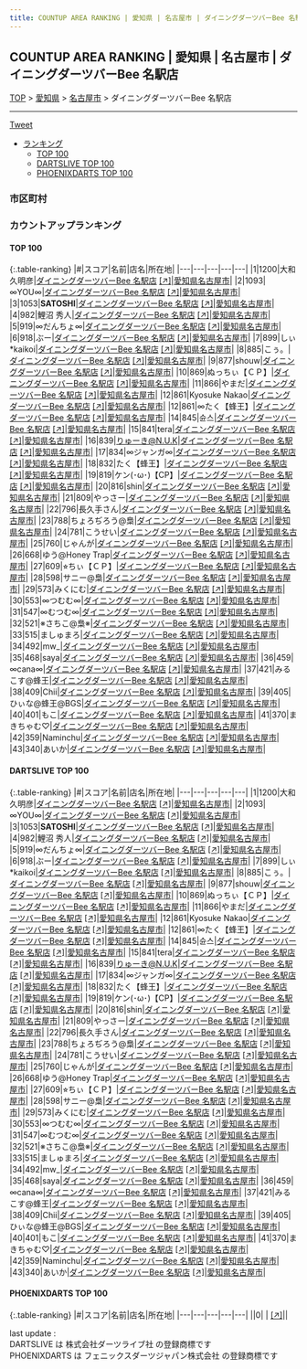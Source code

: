 ```yaml
---
title: COUNTUP AREA RANKING | 愛知県 | 名古屋市 | ダイニングダーツバーBee 名駅店
---
```

## COUNTUP AREA RANKING | 愛知県 | 名古屋市 | ダイニングダーツバーBee 名駅店

[TOP](/darts/rank/) > [愛知県](/darts/rank/愛知県/) > [名古屋市](/darts/rank/愛知県/名古屋市/) > ダイニングダーツバーBee 名駅店

___

<a href="https://twitter.com/share?ref_src=twsrc%5Etfw" data-text="COUNTUP AREA RANKING | 愛知県名古屋市ダイニングダーツバーBee 名駅店" class="twitter-share-button" data-hashtags="DARTSLIVE,PHOENIXDARTS,darts,ダーツ" data-show-count="false">Tweet</a>

* [ランキング](#カウントアップランキング)
    * [TOP 100](#top-100)
    * [DARTSLIVE TOP 100](#dartslive-top-100)
    * [PHOENIXDARTS TOP 100](#phoenixdarts-top-100)

### 市区町村

<ul>

</ul>

### カウントアップランキング

#### TOP 100



{:.table-ranking}
|#|スコア|名前|店名|所在地|
|---|---|---|---|---|
|1|1200|<span class="rank-name-dl">大和久明彦</span>|<a href="/darts/rank/shops/125dbf2c5bea78dbf454cb89828a1cfe.html">ダイニングダーツバーBee 名駅店</a> <a href="https://search.dartslive.com/jp/shop/125dbf2c5bea78dbf454cb89828a1cfe">[↗]</a>|<a href="/darts/rank/愛知県/名古屋市">愛知県名古屋市</a>|
|2|1093|<span class="rank-name-dl">∞YOU∞</span>|<a href="/darts/rank/shops/125dbf2c5bea78dbf454cb89828a1cfe.html">ダイニングダーツバーBee 名駅店</a> <a href="https://search.dartslive.com/jp/shop/125dbf2c5bea78dbf454cb89828a1cfe">[↗]</a>|<a href="/darts/rank/愛知県/名古屋市">愛知県名古屋市</a>|
|3|1053|<span class="rank-name-dl">**SATOSHI**</span>|<a href="/darts/rank/shops/125dbf2c5bea78dbf454cb89828a1cfe.html">ダイニングダーツバーBee 名駅店</a> <a href="https://search.dartslive.com/jp/shop/125dbf2c5bea78dbf454cb89828a1cfe">[↗]</a>|<a href="/darts/rank/愛知県/名古屋市">愛知県名古屋市</a>|
|4|982|<span class="rank-name-dl">鯉沼 秀人</span>|<a href="/darts/rank/shops/125dbf2c5bea78dbf454cb89828a1cfe.html">ダイニングダーツバーBee 名駅店</a> <a href="https://search.dartslive.com/jp/shop/125dbf2c5bea78dbf454cb89828a1cfe">[↗]</a>|<a href="/darts/rank/愛知県/名古屋市">愛知県名古屋市</a>|
|5|919|<span class="rank-name-dl">∞だんちょ∞</span>|<a href="/darts/rank/shops/125dbf2c5bea78dbf454cb89828a1cfe.html">ダイニングダーツバーBee 名駅店</a> <a href="https://search.dartslive.com/jp/shop/125dbf2c5bea78dbf454cb89828a1cfe">[↗]</a>|<a href="/darts/rank/愛知県/名古屋市">愛知県名古屋市</a>|
|6|918|<span class="rank-name-dl">ぶー</span>|<a href="/darts/rank/shops/125dbf2c5bea78dbf454cb89828a1cfe.html">ダイニングダーツバーBee 名駅店</a> <a href="https://search.dartslive.com/jp/shop/125dbf2c5bea78dbf454cb89828a1cfe">[↗]</a>|<a href="/darts/rank/愛知県/名古屋市">愛知県名古屋市</a>|
|7|899|<span class="rank-name-dl">しぃ*kaikoi</span>|<a href="/darts/rank/shops/125dbf2c5bea78dbf454cb89828a1cfe.html">ダイニングダーツバーBee 名駅店</a> <a href="https://search.dartslive.com/jp/shop/125dbf2c5bea78dbf454cb89828a1cfe">[↗]</a>|<a href="/darts/rank/愛知県/名古屋市">愛知県名古屋市</a>|
|8|885|<span class="rank-name-dl">こぅ。</span>|<a href="/darts/rank/shops/125dbf2c5bea78dbf454cb89828a1cfe.html">ダイニングダーツバーBee 名駅店</a> <a href="https://search.dartslive.com/jp/shop/125dbf2c5bea78dbf454cb89828a1cfe">[↗]</a>|<a href="/darts/rank/愛知県/名古屋市">愛知県名古屋市</a>|
|9|877|<span class="rank-name-dl">shouw</span>|<a href="/darts/rank/shops/125dbf2c5bea78dbf454cb89828a1cfe.html">ダイニングダーツバーBee 名駅店</a> <a href="https://search.dartslive.com/jp/shop/125dbf2c5bea78dbf454cb89828a1cfe">[↗]</a>|<a href="/darts/rank/愛知県/名古屋市">愛知県名古屋市</a>|
|10|869|<span class="rank-name-dl">ぬっちぃ【ＣＰ】</span>|<a href="/darts/rank/shops/125dbf2c5bea78dbf454cb89828a1cfe.html">ダイニングダーツバーBee 名駅店</a> <a href="https://search.dartslive.com/jp/shop/125dbf2c5bea78dbf454cb89828a1cfe">[↗]</a>|<a href="/darts/rank/愛知県/名古屋市">愛知県名古屋市</a>|
|11|866|<span class="rank-name-dl">やまだ</span>|<a href="/darts/rank/shops/125dbf2c5bea78dbf454cb89828a1cfe.html">ダイニングダーツバーBee 名駅店</a> <a href="https://search.dartslive.com/jp/shop/125dbf2c5bea78dbf454cb89828a1cfe">[↗]</a>|<a href="/darts/rank/愛知県/名古屋市">愛知県名古屋市</a>|
|12|861|<span class="rank-name-dl">Kyosuke Nakao</span>|<a href="/darts/rank/shops/125dbf2c5bea78dbf454cb89828a1cfe.html">ダイニングダーツバーBee 名駅店</a> <a href="https://search.dartslive.com/jp/shop/125dbf2c5bea78dbf454cb89828a1cfe">[↗]</a>|<a href="/darts/rank/愛知県/名古屋市">愛知県名古屋市</a>|
|12|861|<span class="rank-name-dl">∞たく【蜂王】</span>|<a href="/darts/rank/shops/125dbf2c5bea78dbf454cb89828a1cfe.html">ダイニングダーツバーBee 名駅店</a> <a href="https://search.dartslive.com/jp/shop/125dbf2c5bea78dbf454cb89828a1cfe">[↗]</a>|<a href="/darts/rank/愛知県/名古屋市">愛知県名古屋市</a>|
|14|845|<span class="rank-name-dl">슌스</span>|<a href="/darts/rank/shops/125dbf2c5bea78dbf454cb89828a1cfe.html">ダイニングダーツバーBee 名駅店</a> <a href="https://search.dartslive.com/jp/shop/125dbf2c5bea78dbf454cb89828a1cfe">[↗]</a>|<a href="/darts/rank/愛知県/名古屋市">愛知県名古屋市</a>|
|15|841|<span class="rank-name-dl">tera</span>|<a href="/darts/rank/shops/125dbf2c5bea78dbf454cb89828a1cfe.html">ダイニングダーツバーBee 名駅店</a> <a href="https://search.dartslive.com/jp/shop/125dbf2c5bea78dbf454cb89828a1cfe">[↗]</a>|<a href="/darts/rank/愛知県/名古屋市">愛知県名古屋市</a>|
|16|839|<span class="rank-name-dl">りゅーき@N.U.K</span>|<a href="/darts/rank/shops/125dbf2c5bea78dbf454cb89828a1cfe.html">ダイニングダーツバーBee 名駅店</a> <a href="https://search.dartslive.com/jp/shop/125dbf2c5bea78dbf454cb89828a1cfe">[↗]</a>|<a href="/darts/rank/愛知県/名古屋市">愛知県名古屋市</a>|
|17|834|<span class="rank-name-dl">∞ジャンガ∞</span>|<a href="/darts/rank/shops/125dbf2c5bea78dbf454cb89828a1cfe.html">ダイニングダーツバーBee 名駅店</a> <a href="https://search.dartslive.com/jp/shop/125dbf2c5bea78dbf454cb89828a1cfe">[↗]</a>|<a href="/darts/rank/愛知県/名古屋市">愛知県名古屋市</a>|
|18|832|<span class="rank-name-dl">たく【蜂王】</span>|<a href="/darts/rank/shops/125dbf2c5bea78dbf454cb89828a1cfe.html">ダイニングダーツバーBee 名駅店</a> <a href="https://search.dartslive.com/jp/shop/125dbf2c5bea78dbf454cb89828a1cfe">[↗]</a>|<a href="/darts/rank/愛知県/名古屋市">愛知県名古屋市</a>|
|19|819|<span class="rank-name-dl">ケン(･ω･)【CP】</span>|<a href="/darts/rank/shops/125dbf2c5bea78dbf454cb89828a1cfe.html">ダイニングダーツバーBee 名駅店</a> <a href="https://search.dartslive.com/jp/shop/125dbf2c5bea78dbf454cb89828a1cfe">[↗]</a>|<a href="/darts/rank/愛知県/名古屋市">愛知県名古屋市</a>|
|20|816|<span class="rank-name-dl">shin</span>|<a href="/darts/rank/shops/125dbf2c5bea78dbf454cb89828a1cfe.html">ダイニングダーツバーBee 名駅店</a> <a href="https://search.dartslive.com/jp/shop/125dbf2c5bea78dbf454cb89828a1cfe">[↗]</a>|<a href="/darts/rank/愛知県/名古屋市">愛知県名古屋市</a>|
|21|809|<span class="rank-name-dl">やっさー</span>|<a href="/darts/rank/shops/125dbf2c5bea78dbf454cb89828a1cfe.html">ダイニングダーツバーBee 名駅店</a> <a href="https://search.dartslive.com/jp/shop/125dbf2c5bea78dbf454cb89828a1cfe">[↗]</a>|<a href="/darts/rank/愛知県/名古屋市">愛知県名古屋市</a>|
|22|796|<span class="rank-name-dl">長久手さん</span>|<a href="/darts/rank/shops/125dbf2c5bea78dbf454cb89828a1cfe.html">ダイニングダーツバーBee 名駅店</a> <a href="https://search.dartslive.com/jp/shop/125dbf2c5bea78dbf454cb89828a1cfe">[↗]</a>|<a href="/darts/rank/愛知県/名古屋市">愛知県名古屋市</a>|
|23|788|<span class="rank-name-dl">ちょろぢろう@梟</span>|<a href="/darts/rank/shops/125dbf2c5bea78dbf454cb89828a1cfe.html">ダイニングダーツバーBee 名駅店</a> <a href="https://search.dartslive.com/jp/shop/125dbf2c5bea78dbf454cb89828a1cfe">[↗]</a>|<a href="/darts/rank/愛知県/名古屋市">愛知県名古屋市</a>|
|24|781|<span class="rank-name-dl">こうせい</span>|<a href="/darts/rank/shops/125dbf2c5bea78dbf454cb89828a1cfe.html">ダイニングダーツバーBee 名駅店</a> <a href="https://search.dartslive.com/jp/shop/125dbf2c5bea78dbf454cb89828a1cfe">[↗]</a>|<a href="/darts/rank/愛知県/名古屋市">愛知県名古屋市</a>|
|25|760|<span class="rank-name-dl">じゃんが</span>|<a href="/darts/rank/shops/125dbf2c5bea78dbf454cb89828a1cfe.html">ダイニングダーツバーBee 名駅店</a> <a href="https://search.dartslive.com/jp/shop/125dbf2c5bea78dbf454cb89828a1cfe">[↗]</a>|<a href="/darts/rank/愛知県/名古屋市">愛知県名古屋市</a>|
|26|668|<span class="rank-name-dl">ゆう@Honey Trap</span>|<a href="/darts/rank/shops/125dbf2c5bea78dbf454cb89828a1cfe.html">ダイニングダーツバーBee 名駅店</a> <a href="https://search.dartslive.com/jp/shop/125dbf2c5bea78dbf454cb89828a1cfe">[↗]</a>|<a href="/darts/rank/愛知県/名古屋市">愛知県名古屋市</a>|
|27|609|<span class="rank-name-dl">⭐︎ちぃ【ＣＰ】</span>|<a href="/darts/rank/shops/125dbf2c5bea78dbf454cb89828a1cfe.html">ダイニングダーツバーBee 名駅店</a> <a href="https://search.dartslive.com/jp/shop/125dbf2c5bea78dbf454cb89828a1cfe">[↗]</a>|<a href="/darts/rank/愛知県/名古屋市">愛知県名古屋市</a>|
|28|598|<span class="rank-name-dl">サニー@梟</span>|<a href="/darts/rank/shops/125dbf2c5bea78dbf454cb89828a1cfe.html">ダイニングダーツバーBee 名駅店</a> <a href="https://search.dartslive.com/jp/shop/125dbf2c5bea78dbf454cb89828a1cfe">[↗]</a>|<a href="/darts/rank/愛知県/名古屋市">愛知県名古屋市</a>|
|29|573|<span class="rank-name-dl">みくにむ</span>|<a href="/darts/rank/shops/125dbf2c5bea78dbf454cb89828a1cfe.html">ダイニングダーツバーBee 名駅店</a> <a href="https://search.dartslive.com/jp/shop/125dbf2c5bea78dbf454cb89828a1cfe">[↗]</a>|<a href="/darts/rank/愛知県/名古屋市">愛知県名古屋市</a>|
|30|553|<span class="rank-name-dl">∞つむむ∞</span>|<a href="/darts/rank/shops/125dbf2c5bea78dbf454cb89828a1cfe.html">ダイニングダーツバーBee 名駅店</a> <a href="https://search.dartslive.com/jp/shop/125dbf2c5bea78dbf454cb89828a1cfe">[↗]</a>|<a href="/darts/rank/愛知県/名古屋市">愛知県名古屋市</a>|
|31|547|<span class="rank-name-dl">∞むつむ∞</span>|<a href="/darts/rank/shops/125dbf2c5bea78dbf454cb89828a1cfe.html">ダイニングダーツバーBee 名駅店</a> <a href="https://search.dartslive.com/jp/shop/125dbf2c5bea78dbf454cb89828a1cfe">[↗]</a>|<a href="/darts/rank/愛知県/名古屋市">愛知県名古屋市</a>|
|32|521|<span class="rank-name-dl">※さちこ@梟※</span>|<a href="/darts/rank/shops/125dbf2c5bea78dbf454cb89828a1cfe.html">ダイニングダーツバーBee 名駅店</a> <a href="https://search.dartslive.com/jp/shop/125dbf2c5bea78dbf454cb89828a1cfe">[↗]</a>|<a href="/darts/rank/愛知県/名古屋市">愛知県名古屋市</a>|
|33|515|<span class="rank-name-dl">ましゅまろ</span>|<a href="/darts/rank/shops/125dbf2c5bea78dbf454cb89828a1cfe.html">ダイニングダーツバーBee 名駅店</a> <a href="https://search.dartslive.com/jp/shop/125dbf2c5bea78dbf454cb89828a1cfe">[↗]</a>|<a href="/darts/rank/愛知県/名古屋市">愛知県名古屋市</a>|
|34|492|<span class="rank-name-dl">mw_</span>|<a href="/darts/rank/shops/125dbf2c5bea78dbf454cb89828a1cfe.html">ダイニングダーツバーBee 名駅店</a> <a href="https://search.dartslive.com/jp/shop/125dbf2c5bea78dbf454cb89828a1cfe">[↗]</a>|<a href="/darts/rank/愛知県/名古屋市">愛知県名古屋市</a>|
|35|468|<span class="rank-name-dl">saya</span>|<a href="/darts/rank/shops/125dbf2c5bea78dbf454cb89828a1cfe.html">ダイニングダーツバーBee 名駅店</a> <a href="https://search.dartslive.com/jp/shop/125dbf2c5bea78dbf454cb89828a1cfe">[↗]</a>|<a href="/darts/rank/愛知県/名古屋市">愛知県名古屋市</a>|
|36|459|<span class="rank-name-dl">∞cana∞</span>|<a href="/darts/rank/shops/125dbf2c5bea78dbf454cb89828a1cfe.html">ダイニングダーツバーBee 名駅店</a> <a href="https://search.dartslive.com/jp/shop/125dbf2c5bea78dbf454cb89828a1cfe">[↗]</a>|<a href="/darts/rank/愛知県/名古屋市">愛知県名古屋市</a>|
|37|421|<span class="rank-name-dl">みるこす@蜂王</span>|<a href="/darts/rank/shops/125dbf2c5bea78dbf454cb89828a1cfe.html">ダイニングダーツバーBee 名駅店</a> <a href="https://search.dartslive.com/jp/shop/125dbf2c5bea78dbf454cb89828a1cfe">[↗]</a>|<a href="/darts/rank/愛知県/名古屋市">愛知県名古屋市</a>|
|38|409|<span class="rank-name-dl">Chii</span>|<a href="/darts/rank/shops/125dbf2c5bea78dbf454cb89828a1cfe.html">ダイニングダーツバーBee 名駅店</a> <a href="https://search.dartslive.com/jp/shop/125dbf2c5bea78dbf454cb89828a1cfe">[↗]</a>|<a href="/darts/rank/愛知県/名古屋市">愛知県名古屋市</a>|
|39|405|<span class="rank-name-dl">ひぃな@蜂王@BGS</span>|<a href="/darts/rank/shops/125dbf2c5bea78dbf454cb89828a1cfe.html">ダイニングダーツバーBee 名駅店</a> <a href="https://search.dartslive.com/jp/shop/125dbf2c5bea78dbf454cb89828a1cfe">[↗]</a>|<a href="/darts/rank/愛知県/名古屋市">愛知県名古屋市</a>|
|40|401|<span class="rank-name-dl">もこ</span>|<a href="/darts/rank/shops/125dbf2c5bea78dbf454cb89828a1cfe.html">ダイニングダーツバーBee 名駅店</a> <a href="https://search.dartslive.com/jp/shop/125dbf2c5bea78dbf454cb89828a1cfe">[↗]</a>|<a href="/darts/rank/愛知県/名古屋市">愛知県名古屋市</a>|
|41|370|<span class="rank-name-dl">まきちゃむ♡</span>|<a href="/darts/rank/shops/125dbf2c5bea78dbf454cb89828a1cfe.html">ダイニングダーツバーBee 名駅店</a> <a href="https://search.dartslive.com/jp/shop/125dbf2c5bea78dbf454cb89828a1cfe">[↗]</a>|<a href="/darts/rank/愛知県/名古屋市">愛知県名古屋市</a>|
|42|359|<span class="rank-name-dl">Naminchu</span>|<a href="/darts/rank/shops/125dbf2c5bea78dbf454cb89828a1cfe.html">ダイニングダーツバーBee 名駅店</a> <a href="https://search.dartslive.com/jp/shop/125dbf2c5bea78dbf454cb89828a1cfe">[↗]</a>|<a href="/darts/rank/愛知県/名古屋市">愛知県名古屋市</a>|
|43|340|<span class="rank-name-dl">あいか</span>|<a href="/darts/rank/shops/125dbf2c5bea78dbf454cb89828a1cfe.html">ダイニングダーツバーBee 名駅店</a> <a href="https://search.dartslive.com/jp/shop/125dbf2c5bea78dbf454cb89828a1cfe">[↗]</a>|<a href="/darts/rank/愛知県/名古屋市">愛知県名古屋市</a>|


#### DARTSLIVE TOP 100



{:.table-ranking}
|#|スコア|名前|店名|所在地|
|---|---|---|---|---|
|1|1200|<span class="rank-name-dl">大和久明彦</span>|<a href="/darts/rank/shops/125dbf2c5bea78dbf454cb89828a1cfe.html">ダイニングダーツバーBee 名駅店</a> <a href="https://search.dartslive.com/jp/shop/125dbf2c5bea78dbf454cb89828a1cfe">[↗]</a>|<a href="/darts/rank/愛知県/名古屋市">愛知県名古屋市</a>|
|2|1093|<span class="rank-name-dl">∞YOU∞</span>|<a href="/darts/rank/shops/125dbf2c5bea78dbf454cb89828a1cfe.html">ダイニングダーツバーBee 名駅店</a> <a href="https://search.dartslive.com/jp/shop/125dbf2c5bea78dbf454cb89828a1cfe">[↗]</a>|<a href="/darts/rank/愛知県/名古屋市">愛知県名古屋市</a>|
|3|1053|<span class="rank-name-dl">**SATOSHI**</span>|<a href="/darts/rank/shops/125dbf2c5bea78dbf454cb89828a1cfe.html">ダイニングダーツバーBee 名駅店</a> <a href="https://search.dartslive.com/jp/shop/125dbf2c5bea78dbf454cb89828a1cfe">[↗]</a>|<a href="/darts/rank/愛知県/名古屋市">愛知県名古屋市</a>|
|4|982|<span class="rank-name-dl">鯉沼 秀人</span>|<a href="/darts/rank/shops/125dbf2c5bea78dbf454cb89828a1cfe.html">ダイニングダーツバーBee 名駅店</a> <a href="https://search.dartslive.com/jp/shop/125dbf2c5bea78dbf454cb89828a1cfe">[↗]</a>|<a href="/darts/rank/愛知県/名古屋市">愛知県名古屋市</a>|
|5|919|<span class="rank-name-dl">∞だんちょ∞</span>|<a href="/darts/rank/shops/125dbf2c5bea78dbf454cb89828a1cfe.html">ダイニングダーツバーBee 名駅店</a> <a href="https://search.dartslive.com/jp/shop/125dbf2c5bea78dbf454cb89828a1cfe">[↗]</a>|<a href="/darts/rank/愛知県/名古屋市">愛知県名古屋市</a>|
|6|918|<span class="rank-name-dl">ぶー</span>|<a href="/darts/rank/shops/125dbf2c5bea78dbf454cb89828a1cfe.html">ダイニングダーツバーBee 名駅店</a> <a href="https://search.dartslive.com/jp/shop/125dbf2c5bea78dbf454cb89828a1cfe">[↗]</a>|<a href="/darts/rank/愛知県/名古屋市">愛知県名古屋市</a>|
|7|899|<span class="rank-name-dl">しぃ*kaikoi</span>|<a href="/darts/rank/shops/125dbf2c5bea78dbf454cb89828a1cfe.html">ダイニングダーツバーBee 名駅店</a> <a href="https://search.dartslive.com/jp/shop/125dbf2c5bea78dbf454cb89828a1cfe">[↗]</a>|<a href="/darts/rank/愛知県/名古屋市">愛知県名古屋市</a>|
|8|885|<span class="rank-name-dl">こぅ。</span>|<a href="/darts/rank/shops/125dbf2c5bea78dbf454cb89828a1cfe.html">ダイニングダーツバーBee 名駅店</a> <a href="https://search.dartslive.com/jp/shop/125dbf2c5bea78dbf454cb89828a1cfe">[↗]</a>|<a href="/darts/rank/愛知県/名古屋市">愛知県名古屋市</a>|
|9|877|<span class="rank-name-dl">shouw</span>|<a href="/darts/rank/shops/125dbf2c5bea78dbf454cb89828a1cfe.html">ダイニングダーツバーBee 名駅店</a> <a href="https://search.dartslive.com/jp/shop/125dbf2c5bea78dbf454cb89828a1cfe">[↗]</a>|<a href="/darts/rank/愛知県/名古屋市">愛知県名古屋市</a>|
|10|869|<span class="rank-name-dl">ぬっちぃ【ＣＰ】</span>|<a href="/darts/rank/shops/125dbf2c5bea78dbf454cb89828a1cfe.html">ダイニングダーツバーBee 名駅店</a> <a href="https://search.dartslive.com/jp/shop/125dbf2c5bea78dbf454cb89828a1cfe">[↗]</a>|<a href="/darts/rank/愛知県/名古屋市">愛知県名古屋市</a>|
|11|866|<span class="rank-name-dl">やまだ</span>|<a href="/darts/rank/shops/125dbf2c5bea78dbf454cb89828a1cfe.html">ダイニングダーツバーBee 名駅店</a> <a href="https://search.dartslive.com/jp/shop/125dbf2c5bea78dbf454cb89828a1cfe">[↗]</a>|<a href="/darts/rank/愛知県/名古屋市">愛知県名古屋市</a>|
|12|861|<span class="rank-name-dl">Kyosuke Nakao</span>|<a href="/darts/rank/shops/125dbf2c5bea78dbf454cb89828a1cfe.html">ダイニングダーツバーBee 名駅店</a> <a href="https://search.dartslive.com/jp/shop/125dbf2c5bea78dbf454cb89828a1cfe">[↗]</a>|<a href="/darts/rank/愛知県/名古屋市">愛知県名古屋市</a>|
|12|861|<span class="rank-name-dl">∞たく【蜂王】</span>|<a href="/darts/rank/shops/125dbf2c5bea78dbf454cb89828a1cfe.html">ダイニングダーツバーBee 名駅店</a> <a href="https://search.dartslive.com/jp/shop/125dbf2c5bea78dbf454cb89828a1cfe">[↗]</a>|<a href="/darts/rank/愛知県/名古屋市">愛知県名古屋市</a>|
|14|845|<span class="rank-name-dl">슌스</span>|<a href="/darts/rank/shops/125dbf2c5bea78dbf454cb89828a1cfe.html">ダイニングダーツバーBee 名駅店</a> <a href="https://search.dartslive.com/jp/shop/125dbf2c5bea78dbf454cb89828a1cfe">[↗]</a>|<a href="/darts/rank/愛知県/名古屋市">愛知県名古屋市</a>|
|15|841|<span class="rank-name-dl">tera</span>|<a href="/darts/rank/shops/125dbf2c5bea78dbf454cb89828a1cfe.html">ダイニングダーツバーBee 名駅店</a> <a href="https://search.dartslive.com/jp/shop/125dbf2c5bea78dbf454cb89828a1cfe">[↗]</a>|<a href="/darts/rank/愛知県/名古屋市">愛知県名古屋市</a>|
|16|839|<span class="rank-name-dl">りゅーき@N.U.K</span>|<a href="/darts/rank/shops/125dbf2c5bea78dbf454cb89828a1cfe.html">ダイニングダーツバーBee 名駅店</a> <a href="https://search.dartslive.com/jp/shop/125dbf2c5bea78dbf454cb89828a1cfe">[↗]</a>|<a href="/darts/rank/愛知県/名古屋市">愛知県名古屋市</a>|
|17|834|<span class="rank-name-dl">∞ジャンガ∞</span>|<a href="/darts/rank/shops/125dbf2c5bea78dbf454cb89828a1cfe.html">ダイニングダーツバーBee 名駅店</a> <a href="https://search.dartslive.com/jp/shop/125dbf2c5bea78dbf454cb89828a1cfe">[↗]</a>|<a href="/darts/rank/愛知県/名古屋市">愛知県名古屋市</a>|
|18|832|<span class="rank-name-dl">たく【蜂王】</span>|<a href="/darts/rank/shops/125dbf2c5bea78dbf454cb89828a1cfe.html">ダイニングダーツバーBee 名駅店</a> <a href="https://search.dartslive.com/jp/shop/125dbf2c5bea78dbf454cb89828a1cfe">[↗]</a>|<a href="/darts/rank/愛知県/名古屋市">愛知県名古屋市</a>|
|19|819|<span class="rank-name-dl">ケン(･ω･)【CP】</span>|<a href="/darts/rank/shops/125dbf2c5bea78dbf454cb89828a1cfe.html">ダイニングダーツバーBee 名駅店</a> <a href="https://search.dartslive.com/jp/shop/125dbf2c5bea78dbf454cb89828a1cfe">[↗]</a>|<a href="/darts/rank/愛知県/名古屋市">愛知県名古屋市</a>|
|20|816|<span class="rank-name-dl">shin</span>|<a href="/darts/rank/shops/125dbf2c5bea78dbf454cb89828a1cfe.html">ダイニングダーツバーBee 名駅店</a> <a href="https://search.dartslive.com/jp/shop/125dbf2c5bea78dbf454cb89828a1cfe">[↗]</a>|<a href="/darts/rank/愛知県/名古屋市">愛知県名古屋市</a>|
|21|809|<span class="rank-name-dl">やっさー</span>|<a href="/darts/rank/shops/125dbf2c5bea78dbf454cb89828a1cfe.html">ダイニングダーツバーBee 名駅店</a> <a href="https://search.dartslive.com/jp/shop/125dbf2c5bea78dbf454cb89828a1cfe">[↗]</a>|<a href="/darts/rank/愛知県/名古屋市">愛知県名古屋市</a>|
|22|796|<span class="rank-name-dl">長久手さん</span>|<a href="/darts/rank/shops/125dbf2c5bea78dbf454cb89828a1cfe.html">ダイニングダーツバーBee 名駅店</a> <a href="https://search.dartslive.com/jp/shop/125dbf2c5bea78dbf454cb89828a1cfe">[↗]</a>|<a href="/darts/rank/愛知県/名古屋市">愛知県名古屋市</a>|
|23|788|<span class="rank-name-dl">ちょろぢろう@梟</span>|<a href="/darts/rank/shops/125dbf2c5bea78dbf454cb89828a1cfe.html">ダイニングダーツバーBee 名駅店</a> <a href="https://search.dartslive.com/jp/shop/125dbf2c5bea78dbf454cb89828a1cfe">[↗]</a>|<a href="/darts/rank/愛知県/名古屋市">愛知県名古屋市</a>|
|24|781|<span class="rank-name-dl">こうせい</span>|<a href="/darts/rank/shops/125dbf2c5bea78dbf454cb89828a1cfe.html">ダイニングダーツバーBee 名駅店</a> <a href="https://search.dartslive.com/jp/shop/125dbf2c5bea78dbf454cb89828a1cfe">[↗]</a>|<a href="/darts/rank/愛知県/名古屋市">愛知県名古屋市</a>|
|25|760|<span class="rank-name-dl">じゃんが</span>|<a href="/darts/rank/shops/125dbf2c5bea78dbf454cb89828a1cfe.html">ダイニングダーツバーBee 名駅店</a> <a href="https://search.dartslive.com/jp/shop/125dbf2c5bea78dbf454cb89828a1cfe">[↗]</a>|<a href="/darts/rank/愛知県/名古屋市">愛知県名古屋市</a>|
|26|668|<span class="rank-name-dl">ゆう@Honey Trap</span>|<a href="/darts/rank/shops/125dbf2c5bea78dbf454cb89828a1cfe.html">ダイニングダーツバーBee 名駅店</a> <a href="https://search.dartslive.com/jp/shop/125dbf2c5bea78dbf454cb89828a1cfe">[↗]</a>|<a href="/darts/rank/愛知県/名古屋市">愛知県名古屋市</a>|
|27|609|<span class="rank-name-dl">⭐︎ちぃ【ＣＰ】</span>|<a href="/darts/rank/shops/125dbf2c5bea78dbf454cb89828a1cfe.html">ダイニングダーツバーBee 名駅店</a> <a href="https://search.dartslive.com/jp/shop/125dbf2c5bea78dbf454cb89828a1cfe">[↗]</a>|<a href="/darts/rank/愛知県/名古屋市">愛知県名古屋市</a>|
|28|598|<span class="rank-name-dl">サニー@梟</span>|<a href="/darts/rank/shops/125dbf2c5bea78dbf454cb89828a1cfe.html">ダイニングダーツバーBee 名駅店</a> <a href="https://search.dartslive.com/jp/shop/125dbf2c5bea78dbf454cb89828a1cfe">[↗]</a>|<a href="/darts/rank/愛知県/名古屋市">愛知県名古屋市</a>|
|29|573|<span class="rank-name-dl">みくにむ</span>|<a href="/darts/rank/shops/125dbf2c5bea78dbf454cb89828a1cfe.html">ダイニングダーツバーBee 名駅店</a> <a href="https://search.dartslive.com/jp/shop/125dbf2c5bea78dbf454cb89828a1cfe">[↗]</a>|<a href="/darts/rank/愛知県/名古屋市">愛知県名古屋市</a>|
|30|553|<span class="rank-name-dl">∞つむむ∞</span>|<a href="/darts/rank/shops/125dbf2c5bea78dbf454cb89828a1cfe.html">ダイニングダーツバーBee 名駅店</a> <a href="https://search.dartslive.com/jp/shop/125dbf2c5bea78dbf454cb89828a1cfe">[↗]</a>|<a href="/darts/rank/愛知県/名古屋市">愛知県名古屋市</a>|
|31|547|<span class="rank-name-dl">∞むつむ∞</span>|<a href="/darts/rank/shops/125dbf2c5bea78dbf454cb89828a1cfe.html">ダイニングダーツバーBee 名駅店</a> <a href="https://search.dartslive.com/jp/shop/125dbf2c5bea78dbf454cb89828a1cfe">[↗]</a>|<a href="/darts/rank/愛知県/名古屋市">愛知県名古屋市</a>|
|32|521|<span class="rank-name-dl">※さちこ@梟※</span>|<a href="/darts/rank/shops/125dbf2c5bea78dbf454cb89828a1cfe.html">ダイニングダーツバーBee 名駅店</a> <a href="https://search.dartslive.com/jp/shop/125dbf2c5bea78dbf454cb89828a1cfe">[↗]</a>|<a href="/darts/rank/愛知県/名古屋市">愛知県名古屋市</a>|
|33|515|<span class="rank-name-dl">ましゅまろ</span>|<a href="/darts/rank/shops/125dbf2c5bea78dbf454cb89828a1cfe.html">ダイニングダーツバーBee 名駅店</a> <a href="https://search.dartslive.com/jp/shop/125dbf2c5bea78dbf454cb89828a1cfe">[↗]</a>|<a href="/darts/rank/愛知県/名古屋市">愛知県名古屋市</a>|
|34|492|<span class="rank-name-dl">mw_</span>|<a href="/darts/rank/shops/125dbf2c5bea78dbf454cb89828a1cfe.html">ダイニングダーツバーBee 名駅店</a> <a href="https://search.dartslive.com/jp/shop/125dbf2c5bea78dbf454cb89828a1cfe">[↗]</a>|<a href="/darts/rank/愛知県/名古屋市">愛知県名古屋市</a>|
|35|468|<span class="rank-name-dl">saya</span>|<a href="/darts/rank/shops/125dbf2c5bea78dbf454cb89828a1cfe.html">ダイニングダーツバーBee 名駅店</a> <a href="https://search.dartslive.com/jp/shop/125dbf2c5bea78dbf454cb89828a1cfe">[↗]</a>|<a href="/darts/rank/愛知県/名古屋市">愛知県名古屋市</a>|
|36|459|<span class="rank-name-dl">∞cana∞</span>|<a href="/darts/rank/shops/125dbf2c5bea78dbf454cb89828a1cfe.html">ダイニングダーツバーBee 名駅店</a> <a href="https://search.dartslive.com/jp/shop/125dbf2c5bea78dbf454cb89828a1cfe">[↗]</a>|<a href="/darts/rank/愛知県/名古屋市">愛知県名古屋市</a>|
|37|421|<span class="rank-name-dl">みるこす@蜂王</span>|<a href="/darts/rank/shops/125dbf2c5bea78dbf454cb89828a1cfe.html">ダイニングダーツバーBee 名駅店</a> <a href="https://search.dartslive.com/jp/shop/125dbf2c5bea78dbf454cb89828a1cfe">[↗]</a>|<a href="/darts/rank/愛知県/名古屋市">愛知県名古屋市</a>|
|38|409|<span class="rank-name-dl">Chii</span>|<a href="/darts/rank/shops/125dbf2c5bea78dbf454cb89828a1cfe.html">ダイニングダーツバーBee 名駅店</a> <a href="https://search.dartslive.com/jp/shop/125dbf2c5bea78dbf454cb89828a1cfe">[↗]</a>|<a href="/darts/rank/愛知県/名古屋市">愛知県名古屋市</a>|
|39|405|<span class="rank-name-dl">ひぃな@蜂王@BGS</span>|<a href="/darts/rank/shops/125dbf2c5bea78dbf454cb89828a1cfe.html">ダイニングダーツバーBee 名駅店</a> <a href="https://search.dartslive.com/jp/shop/125dbf2c5bea78dbf454cb89828a1cfe">[↗]</a>|<a href="/darts/rank/愛知県/名古屋市">愛知県名古屋市</a>|
|40|401|<span class="rank-name-dl">もこ</span>|<a href="/darts/rank/shops/125dbf2c5bea78dbf454cb89828a1cfe.html">ダイニングダーツバーBee 名駅店</a> <a href="https://search.dartslive.com/jp/shop/125dbf2c5bea78dbf454cb89828a1cfe">[↗]</a>|<a href="/darts/rank/愛知県/名古屋市">愛知県名古屋市</a>|
|41|370|<span class="rank-name-dl">まきちゃむ♡</span>|<a href="/darts/rank/shops/125dbf2c5bea78dbf454cb89828a1cfe.html">ダイニングダーツバーBee 名駅店</a> <a href="https://search.dartslive.com/jp/shop/125dbf2c5bea78dbf454cb89828a1cfe">[↗]</a>|<a href="/darts/rank/愛知県/名古屋市">愛知県名古屋市</a>|
|42|359|<span class="rank-name-dl">Naminchu</span>|<a href="/darts/rank/shops/125dbf2c5bea78dbf454cb89828a1cfe.html">ダイニングダーツバーBee 名駅店</a> <a href="https://search.dartslive.com/jp/shop/125dbf2c5bea78dbf454cb89828a1cfe">[↗]</a>|<a href="/darts/rank/愛知県/名古屋市">愛知県名古屋市</a>|
|43|340|<span class="rank-name-dl">あいか</span>|<a href="/darts/rank/shops/125dbf2c5bea78dbf454cb89828a1cfe.html">ダイニングダーツバーBee 名駅店</a> <a href="https://search.dartslive.com/jp/shop/125dbf2c5bea78dbf454cb89828a1cfe">[↗]</a>|<a href="/darts/rank/愛知県/名古屋市">愛知県名古屋市</a>|


#### PHOENIXDARTS TOP 100



{:.table-ranking}
|#|スコア|名前|店名|所在地|
|---|---|---|---|---|
||0|<span class="rank-name-dl"> </span>|<a href="/darts/rank/shops/.html"></a> <a href="">[↗]</a>|<a href="/darts/rank//"></a>|


<div class="footer border-top border-gray-light mt-5 pt-3 text-right text-gray">
    last update : <span style="font-weight: italic" id="foot_last_modified"></span><br />
    DARTSLIVE は 株式会社ダーツライブ社 の登録商標です<br />
    PHOENIXDARTS は フェニックスダーツジャパン株式会社 の登録商標です<br />
</div>

<script src="https://cdnjs.cloudflare.com/ajax/libs/jquery.tablesorter/2.31.3/js/jquery.tablesorter.min.js" integrity="sha512-qzgd5cYSZcosqpzpn7zF2ZId8f/8CHmFKZ8j7mU4OUXTNRd5g+ZHBPsgKEwoqxCtdQvExE5LprwwPAgoicguNg==" crossorigin="anonymous" referrerpolicy="no-referrer"></script>
<link rel="stylesheet" href="https://cdnjs.cloudflare.com/ajax/libs/jquery.tablesorter/2.31.3/css/theme.default.min.css" integrity="sha512-wghhOJkjQX0Lh3NSWvNKeZ0ZpNn+SPVXX1Qyc9OCaogADktxrBiBdKGDoqVUOyhStvMBmJQ8ZdMHiR3wuEq8+w==" crossorigin="anonymous" referrerpolicy="no-referrer" />
<script>
$(function() {
    $(".table-ranking").tablesorter({sortList:[[0, 0]]});
    $("#foot_last_modified").text(formatDate(new Date(document.lastModified), 'yyyy-MM-dd HH:mm:ss'));
});
</script>

<script async src="https://platform.twitter.com/widgets.js" charset="utf-8"></script>
